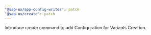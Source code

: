 ```yaml
---
'@sap-ux/app-config-writer': patch
'@sap-ux/create': patch
---
```


Introduce create command to add Configuration for Variants Creation.
